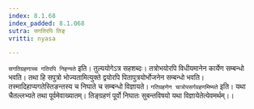 ```yaml
---
index: 8.1.68
index_padded: 8.1.068
sutra: सगतिरपि तिङ्
vritti: nyasa

---
```

`सगतिग्रहणाच्च गतिरपि निहन्यते` इति। तुल्ययोगेऽत्र सहशब्दः। तत्रोभयोरपि विधीयमानेन कार्येण सम्बन्धो भवति। तथा हि सपुत्रो भोज्यतामित्युक्ते द्वयोरपि पितापुत्रयोर्भोजनेन सम्बन्धो भवति। तस्मादिहाप्यगतेस्तिङन्तस्य च निघाते च सम्बन्धो विज्ञायते। `गतिग्रहणेन चात्रोपसर्गग्रहणमिष्यते` इति। यथा चैतल्लभ्यते तथा पूर्वमेवाख्यातम्। तिङ्ग्रहणं पूर्वो निघातः सुबन्तविषयो यथा विज्ञायेतेत्येवमर्थम्।।